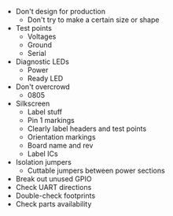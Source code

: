 
* Don't design for production
    * Don't try to make a certain size or shape
* Test points
    * Voltages
    * Ground
    * Serial
* Diagnostic LEDs
    * Power
    * Ready LED
* Don't overcrowd
    * 0805
* Silkscreen
    * Label stuff
    * Pin 1 markings
    * Clearly label headers and test points
    * Orientation markings
    * Board name and rev
    * Label ICs
* Isolation jumpers
    * Cuttable jumpers between power sections
* Break out unused GPIO
* Check UART directions
* Double-check footprints
* Check parts availability
